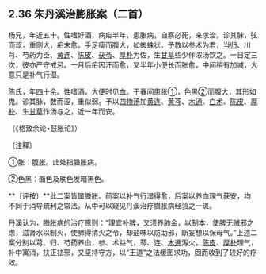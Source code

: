 ## 2.36 朱丹溪治膨胀案（二首）

杨兄，年近五十。性嗜好酒，病疟半年，患胀病，自察必死，来求治。诊其脉，弦而涩，重则大，疟未愈。手足瘦而腹大，如蜘蛛状。予教以参术为君，[当归](https://www.gmzyjc.com/read/bc/bc17-0.3.3.0.0.md)、川芎、芍药为臣、[黄连](https://www.gmzyjc.com/read/bc/bc03-0.2.2.0.0.md)、[陈皮](https://www.gmzyjc.com/read/bc/bc11-0.0.1.0.0.md)、[茯苓](https://www.gmzyjc.com/read/bc/bc05-0.0.1.0.0.md)、[厚朴](https://www.gmzyjc.com/read/bc/bc04-0.0.3.0.0.md)为佐，生[甘草](https://www.gmzyjc.com/read/bc/bc17-0.1.8.0.0.md)些少作浓汤饮之。一日定三次，彼亦严守戒忌。一月后疟因汗而愈，又半年小便长而胀愈，中间稍有加减，大意只是补气行湿。

陈氏，年四十余。性嗜酒，大便时见血。于春间患胀①，色黑②而腹大，其形如鬼。诊其脉，数而涩，重似弱。予以[四物汤](https://www.gmzyjc.com/read/fjx/fjx07-0.3.0.0.0.md)加[黄连](https://www.gmzyjc.com/read/bc/bc03-0.2.2.0.0.md)、[黄芩](https://www.gmzyjc.com/read/bc/bc03-0.2.1.0.0.md)、[木通](https://www.gmzyjc.com/read/bc/bc05-0.0.8.0.0.md)、[白术](https://www.gmzyjc.com/read/bc/bc17-0.1.5.0.0.md)、[陈皮](https://www.gmzyjc.com/read/bc/bc11-0.0.1.0.0.md)、[厚朴](https://www.gmzyjc.com/read/bc/bc04-0.0.3.0.0.md)、生[甘草](https://www.gmzyjc.com/read/bc/bc17-0.1.8.0.0.md)作汤与之，近一年而安。

（《格致余论•鼓胀论》）

〔注释〕

①胀：腹胀。此处指臌胀病。

②色黑：面色及肤色发暗黑色。

**〔评按〕**此二案皆属臌胀。前案以补气行湿得愈，后案以养血理气获安，均不同于消导疏利之常法。从中可以窥见丹溪治疗臌胀病经验之一斑。

丹溪认为，臌胀病的治疗原则：“理宜补脾，又须养肺金，以制本，使脾无贼邪之虑，滋肾水以制火，使肺得清火之令，却盐味以防助邪，断妄想以保母气。”上述二案分别以芎、归、芍药养血，参、术益气，芩、连、[木通](https://www.gmzyjc.com/read/bc/bc05-0.0.8.0.0.md)泻火，[陈皮](https://www.gmzyjc.com/read/bc/bc11-0.0.1.0.0.md)、[厚朴](https://www.gmzyjc.com/read/bc/bc04-0.0.3.0.0.md)理气，补中寓消，扶正袪邪，又坚持守方，以“王道”之法缓图求功，固而收到了较好的疗效。
